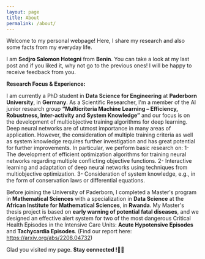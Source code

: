```yaml
---
layout: page
title: About
permalink: /about/
---
```


Welcome to my personal webpage!
Here, I share my research and also some facts from my everyday life.

I am **Sedjro Salomon Hotegni** from **Benin**. You can take a look at my last post and if you liked it, why not go to the previous ones! I will be happy to receive feedback from you.

**Research Focus & Experience:**

I am currently a PhD student in **Data Science for Engineering** at **Paderborn University**, in **Germany**. As a Scientific Researcher, I'm a member of the AI junior research group **“Multicriteria Machine Learning – Efficiency, Robustness, Inter-activity and System Knowledge”** and our focus is on the development of multiobjective training algorithms for deep learning. Deep neural networks are of utmost importance in many areas of application. However, the consideration of multiple training criteria as well as system knowledge requires further investigation and has great potential for further improvements. In particular, we perform basic research on:
1- The development of efficient optimization algorithms for training neural networks regarding multiple conflicting objective functions.
2- Interactive learning and adaptation of deep neural networks using techniques from multiobjective optimization.
3- Consideration of system knowledge, e.g., in the form of conservation laws or differential equations.

Before joining the University of Paderborn, I completed a Master's program in **Mathematical Sciences** with a specialization in **Data Science** at the **African Institute for Mathematical Sciences**, in **Rwanda**. My Master's thesis project is based on **early warning of potential fatal diseases**, and we designed an effective alert system for two of the most dangerous Critical Health Episodes in the Intensive Care Units: **Acute Hypotensive Episodes** and **Tachycardia Episodes**.
(Find our report here: https://arxiv.org/abs/2208.04732)

Glad you visited my page. **Stay connected !**💪🤗
